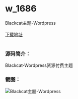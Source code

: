 # w_1686
Blackcat主题-Wordpress
<br/></br>
[下载地址](https://www.uuid2.com/1686.html "下载地址")
<br/></br>
<h3>源码简介：</h3>
<p>Blackcat-Wordpress资源付费主题<p>
<h3>截图：</h3>
<img src="https://www.uuid2.com/wp-content/uploads/img/202110/7c9cf1a518.png" alt="Blackcat主题-Wordpress">
